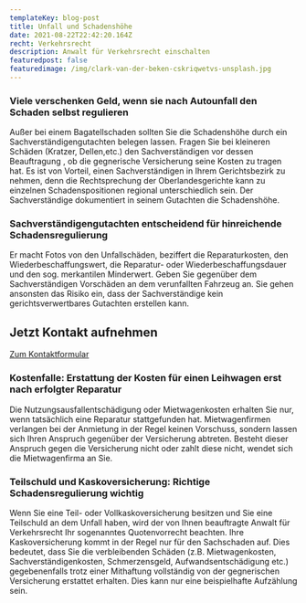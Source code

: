 ```yaml
---
templateKey: blog-post
title: Unfall und Schadenshöhe
date: 2021-08-22T22:42:20.164Z
recht: Verkehrsrecht
description: Anwalt für Verkehrsrecht einschalten
featuredpost: false
featuredimage: /img/clark-van-der-beken-cskriqwetvs-unsplash.jpg
---
```

### Viele verschenken Geld, wenn sie nach Autounfall den Schaden selbst regulieren

Außer bei einem Bagatellschaden sollten Sie die Schadenshöhe durch ein Sachverständigengutachten belegen lassen. Fragen Sie bei kleineren Schäden (Kratzer, Dellen,etc.) den Sachverständigen vor dessen Beauftragung , ob die gegnerische Versicherung seine Kosten zu tragen hat. Es ist von Vorteil, einen Sachverständigen in Ihrem Gerichtsbezirk zu nehmen, denn die Rechtsprechung der Oberlandesgerichte kann zu einzelnen Schadenspositionen regional unterschiedlich sein. Der Sachverständige dokumentiert in seinem Gutachten die Schadenshöhe.

### Sachverständigengutachten entscheidend für hinreichende Schadensregulierung

Er macht Fotos von den Unfallschäden, beziffert die Reparaturkosten, den Wiederbeschaffungswert, die Reparatur- oder Wiederbeschaffungsdauer und den sog. merkantilen Minderwert. Geben Sie gegenüber dem Sachverständigen Vorschäden an dem verunfallten Fahrzeug an. Sie gehen ansonsten das Risiko ein, dass der Sachverständige kein gerichtsverwertbares Gutachten erstellen kann.

<div class="bg-scnd container-fluid" style="margin-top:1rem;margin-bottom:1rem;"><div class="container"><div class="justify-content-center row"><div class="col-md-auto"><h2 style="text-align: right; width: fit-content;">Jetzt Kontakt aufnehmen</h2></div><div class="col-md-auto"><a href="https://rechtsklarheit.de/kontakt" class="btn btn-primary">Zum Kontaktformular</a></div></div></div></div>

### Kostenfalle: Erstattung der Kosten für einen Leihwagen erst nach erfolgter Reparatur

Die Nutzungsausfallentschädigung oder Mietwagenkosten erhalten Sie nur, wenn tatsächlich eine Reparatur stattgefunden hat. Mietwagenfirmen verlangen bei der Anmietung in der Regel keinen Vorschuss, sondern lassen sich Ihren Anspruch gegenüber der Versicherung abtreten. Besteht dieser Anspruch gegen die Versicherung nicht oder zahlt diese nicht, wendet sich die Mietwagenfirma an Sie.

### Teilschuld und Kaskoversicherung: Richtige Schadensregulierung wichtig

Wenn Sie eine Teil- oder Vollkaskoversicherung besitzen und Sie eine Teilschuld an dem Unfall haben, wird der von Ihnen beauftragte Anwalt für Verkehrsrecht Ihr sogenanntes Quotenvorrecht beachten. Ihre Kaskoversicherung kommt in der Regel nur für den Sachschaden auf. Dies bedeutet, dass Sie die verbleibenden Schäden (z.B. Mietwagenkosten, Sachverständigenkosten, Schmerzensgeld, Aufwandsentschädigung etc.) gegebenenfalls trotz einer Mithaftung vollständig von der gegnerischen Versicherung erstattet erhalten. Dies kann nur eine beispielhafte Aufzählung sein.
